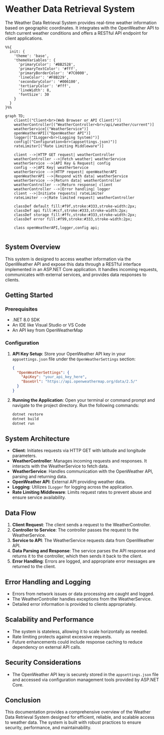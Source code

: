 # Weather Data Retrieval System

The Weather Data Retrieval System provides real-time weather information based on geographic coordinates. It integrates with the OpenWeather API to fetch current weather conditions and offers a RESTful API endpoint for client applications.

```mermaid
%%{
  init: {
    'theme': 'base',
    'themeVariables': {
      'primaryColor': '#BB2528',
      'primaryTextColor': '#fff',
      'primaryBorderColor': '#7C0000',
      'lineColor': '#F8B229',
      'secondaryColor': '#006100',
      'tertiaryColor': '#fff',
      'lineWidth': 8,
      'fontSize': 30
    }
  }
}%%

graph TD;
    client[("Client<br>(Web Browser or API Client)")]
    weatherController[("WeatherController<br>/api/weather/current")]
    weatherService[("WeatherService")]
    openWeatherAPI[("OpenWeather API")]
    logger[("ILogger<br>(Logging System)")]
    config[("Configuration<br>(appsettings.json)")]
    rateLimiter[("Rate Limiting Middleware")]

    client -->|HTTP GET request| weatherController
    weatherController -->|Fetch weather| weatherService
    weatherService -->|API Key & Request| config
    config -->|API Key| weatherService
    weatherService -->|HTTP request| openWeatherAPI
    openWeatherAPI -->|Respond with data| weatherService
    weatherService -->|Return data| weatherController
    weatherController -->|Return response| client
    weatherController -->|Error handling| logger
    client -->|Initiate requests| rateLimiter
    rateLimiter -->|Rate limited request| weatherController

    classDef default fill:#f9f,stroke:#333,stroke-width:2px;
    classDef api fill:#ccf,stroke:#333,stroke-width:2px;
    classDef storage fill:#ffc,stroke:#333,stroke-width:2px;
    classDef error fill:#f99,stroke:#333,stroke-width:2px;

    class openWeatherAPI,logger,config api;


```

## System Overview

This system is designed to access weather information via the OpenWeather API and expose this data through a RESTful interface implemented in an ASP.NET Core application. It handles incoming requests, communicates with external services, and provides data responses to clients.

## Getting Started

### Prerequisites

- .NET 8.0 SDK
- An IDE like Visual Studio or VS Code
- An API key from OpenWeatherMap

### Configuration

1. **API Key Setup**: Store your OpenWeather API key in your `appsettings.json` file under the `OpenWeatherSettings` section:

    ```json
    {
      "OpenWeatherSettings": {
        "ApiKey": "your_api_key_here",
        "BaseUrl": "https://api.openweathermap.org/data/2.5/"
      }
    }
    ```

2. **Running the Application**: Open your terminal or command prompt and navigate to the project directory. Run the following commands:

    ```bash
    dotnet restore
    dotnet build
    dotnet run
    ```

## System Architecture

- **Client**: Initiates requests via HTTP GET with latitude and longitude parameters.
- **WeatherController**: Manages incoming requests and responses. It interacts with the WeatherService to fetch data.
- **WeatherService**: Handles communication with the OpenWeather API, parsing and returning data.
- **OpenWeather API**: External API providing weather data.
- **Logging**: Utilizes `ILogger` for logging across the application.
- **Rate Limiting Middleware**: Limits request rates to prevent abuse and ensure service availability.

## Data Flow

1. **Client Request**: The client sends a request to the WeatherController.
2. **Controller to Service**: The controller passes the request to the WeatherService.
3. **Service to API**: The WeatherService requests data from OpenWeather API.
4. **Data Parsing and Response**: The service parses the API response and returns it to the controller, which then sends it back to the client.
5. **Error Handling**: Errors are logged, and appropriate error messages are returned to the client.

## Error Handling and Logging

- Errors from network issues or data processing are caught and logged.
- The WeatherController handles exceptions from the WeatherService.
- Detailed error information is provided to clients appropriately.

## Scalability and Performance

- The system is stateless, allowing it to scale horizontally as needed.
- Rate limiting protects against excessive requests.
- Future enhancements could include response caching to reduce dependency on external API calls.

## Security Considerations

- The OpenWeather API key is securely stored in the `appsettings.json` file and accessed via configuration management tools provided by ASP.NET Core.

## Conclusion

This documentation provides a comprehensive overview of the Weather Data Retrieval System designed for efficient, reliable, and scalable access to weather data. The system is built with robust practices to ensure security, performance, and maintainability.

